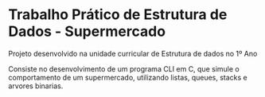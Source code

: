 # Trabalho Prático de Estrutura de Dados - Supermercado 
Projeto desenvolvido na unidade curricular de Estrutura de dados no 1º Ano

Consiste no desenvolvimento de um programa CLI em C, que simule o comportamento de um supermercado, utilizando listas, queues, stacks e arvores binarias.

